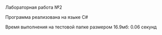Лабораторная работа №2

Программа реализована на языке С#

Время выполнения на тестовой папке размером 16.9мб: 0.06 секунд

